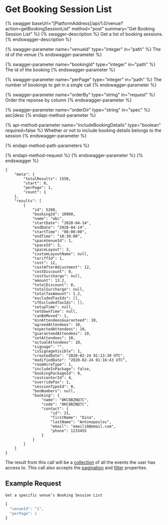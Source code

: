 # Get Booking Session List

{% swagger baseUrl="[PlatformAddress]/api/1.0/venue?action=getBookingSessionList" method="post" summary="Get Booking Session List" %}
{% swagger-description %}
Get a list of booking sessions.
{% endswagger-description %}

{% swagger-parameter name="venueId" type="integer" in="path" %}
The id of the venue
{% endswagger-parameter %}

{% swagger-parameter name="bookingId" type="integer" in="path" %}
The id of the booking
{% endswagger-parameter %}

{% swagger-parameter name="perPage" type="integer" in="path" %}
The number of bookings to get in a single call
{% endswagger-parameter %}

{% swagger-parameter name="orderBy" type="string" in="request" %}
Order the reponse by column
{% endswagger-parameter %}

{% swagger-parameter name="orderDir" type="string" in="spec" %}
asc|desc
{% endapi-method-parameter %}

{% api-method-parameter name="includeBookingDetails" type="boolean" required=false %}
Whether or not to include booking details belongs to the session
{% endswagger-parameter %}

{% endapi-method-path-parameters %}

{% endapi-method-request %}
{% endswagger-parameter %}
{% endswagger %}

```
{
    "meta": {
        "totalResults": 1550,
        "start": 0,
        "perPage": 1,
        "count": 1
    },
    "results": [
        {
            "id": 5260,
            "bookingId": 10960,
            "name": "abc",
            "startDate": "2020-04-14",
            "endDate": "2020-04-14",
            "startTime": "08:00:00",
            "endTime": "10:30:00",
            "spaceVenueId": 1,
            "spaceId": 3,
            "spaceLayout": 3,
            "customLayoutName": null,
            "tariffId": 1,
            "cost": 12,
            "costAfterAdjustment": 12,
            "costDiscount": 0,
            "costSurcharge": null,
            "amount": 13.2,
            "totalDiscount": 0,
            "totalSurcharge": null,
            "totalTaxAmount": 1.2,
            "excludedTaxIds": [],
            "sfExcludedTaxIds": [],
            "setupTime": null,
            "setdownTime": null,
            "canBeMoved": 1,
            "minAttendeesGuaranteed": 10,
            "agreedAttendees": 10,
            "expectedAttendees": 10,
            "guaranteedAttendees": 10,
            "setAttendees": 10,
            "actualAttendees": 10,
            "signage": "",
            "isSignageVisible": 1,
            "createdDate": "2020-02-24 01:13:39 UTC",
            "modifiedDate": "2020-02-24 01:16:43 UTC",
            "roomHireType": 1,
            "includeInPackage": false,
            "bookingPackageId": 0,
            "costcenterId": 4,
            "overridePax": 1,
            "sessionTypeId": 0,
            "beoNumbers": null,
            "booking": {
                "name": "8KC8BZNQ7C",
                "code": "8KC8BZNQ7C",
                "contact": {
                    "id": 21,
                    "firstName": "Dina",
                    "lastName": "Antonopoulos",
                    "email": "email18@email.com",
                    "phone": 1233455
                }
            }
        }
    ]
}
```

The result from this call will be a [collection](../../getting-started/interpreting-the-response/collections.md) of all the events the user has access to. This call also accepts the [pagination](../../getting-started/interpreting-the-response/pagination.md) and [filter](../../getting-started/interpreting-the-response/filtering.md) properties.

## Example Request

`Get a specific venue’s Booking Session List`

```javascript
{
  "venueId": "1",
  "perPage": 1
}
```
